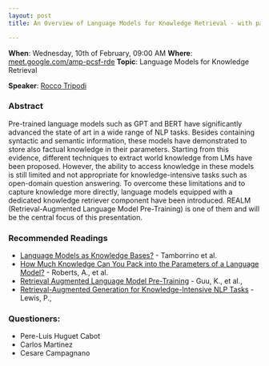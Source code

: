 ```yaml
---
layout: post
title: An Overview of Language Models for Knowledge Retrieval - with particular attention to REALM

---
```

**When**:  Wednesday, 10th of February, 09:00 AM
**Where**: [meet.google.com/amp-pcsf-rde](meet.google.com/amp-pcsf-rde)
**Topic**: Language Models for Knowledge Retrieval

           
**Speaker**: 
[Rocco Tripodi](https://twitter.com/rocco_tri)

### Abstract
Pre-trained language models such as GPT and BERT have significantly advanced the state of art in a wide range of NLP tasks. Besides containing syntactic and semantic information, these models have demonstrated to store also factual knowledge in their parameters. Starting from this evidence, different techniques to extract world knowledge from LMs have been proposed. However, the ability to access knowledge in these models is still limited and not appropriate for knowledge-intensive tasks such as open-domain question answering. To overcome these limitations and to capture knowledge more directly, language models equipped with a dedicated knowledge retriever component have been introduced. REALM (Retrieval-Augmented Language Model Pre-Training) is one of them and will be the central focus of this presentation.

### Recommended Readings
- [Language Models as Knowledge Bases?](https://www.aclweb.org/anthology/D19-1250.pdf) - Tamborrino et al.
- [How Much Knowledge Can You Pack into the Parameters of a Language Model?](https://www.aclweb.org/anthology/2020.emnlp-main.437.pdf) - Roberts, A., et al.
- [Retrieval Augmented Language Model Pre-Training](https://arxiv.org/pdf/2002.08909.pdf) - Guu, K., et al.,
- [Retrieval-Augmented Generation for Knowledge-Intensive NLP Tasks](https://arxiv.org/pdf/2005.11401.pdf) - Lewis, P.,


### Questioners:
- Pere-Luis	Huguet Cabot
- Carlos Martinez
- Cesare Campagnano